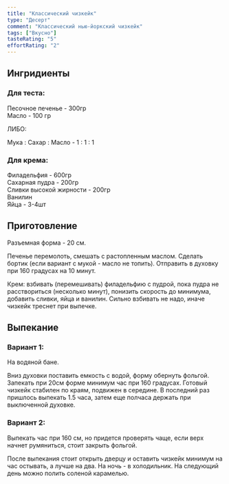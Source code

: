 ```yaml
---
title: "Классический чизкейк"
type: "Десерт"
comment: "Классический нью-йоркский чизкейк"
tags: ["Вкусно"]
tasteRating: "5"
effortRating: "2"
---
```


## Ингридиенты

### Для теста:

Песочное печенье - 300гр  
Масло - 100 гр

ЛИБО:

Мука : Сахар : Масло - 1 : 1 : 1

### Для крема:

Филадельфия - 600гр  
Сахарная пудра - 200гр  
Сливки высокой жирности - 200гр  
Ванилин  
Яйца - 3-4шт  

## Приготовление

Разъемная форма - 20 см.

Печенье перемолоть, смешать с растопленным маслом. Сделать бортик (если вариант с мукой - масло не топить). Отправить в духовку при 160 градусах на 10 минут.

Крем: взбивать (перемешивать) филадельфию с пудрой, пока пудра не расствориться (несколько минут), понизить скорость до минимума, добавить сливки, яйца и ванилин. Сильно взбивать не надо, иначе чизкейк треснет при выпечке.

## Выпекание

### Вариант 1:

На водяной бане.

Вниз духовки поставить емкость с водой, форму обернуть фольгой. Запекать при 20см форме минимум час при 160 градусах. Готовый чизкейк стабилен по краям, подвижен в середине. В последний раз пришлось выпекать 1.5 часа, затем еще полчаса держать при выключенной духовке.

### Вариант 2:

Выпекать час при 160 см, но придется проверять чаще, если верх начнет румяниться, стоит закрыть фольгой.

После выпекания стоит открыть дверцу и оставить чизкейк минимум на час остывать, а лучше на два. На ночь - в холодильник.
На следующий день можно полить соленой карамелью.
